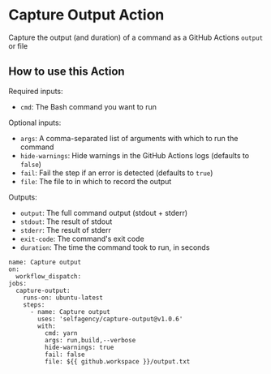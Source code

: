 # Capture Output Action

Capture the output (and duration) of a command as a GitHub Actions `output` or file

## How to use this Action

Required inputs:

- `cmd`: The Bash command you want to run

Optional inputs:

- `args`: A comma-separated list of arguments with which to run the command
- `hide-warnings`: Hide warnings in the GitHub Actions logs (defaults to `false`)
- `fail`: Fail the step if an error is detected (defaults to `true`)
- `file`: The file to in which to record the output

Outputs:

- `output`: The full command output (stdout + stderr)
- `stdout`: The result of stdout
- `stderr`: The result of stderr
- `exit-code`: The command's exit code
- `duration`: The time the command took to run, in seconds

```
name: Capture output
on:
  workflow_dispatch:
jobs:
  capture-output:
    runs-on: ubuntu-latest
    steps:
      - name: Capture output
        uses: 'selfagency/capture-output@v1.0.6'
        with:
          cmd: yarn
          args: run,build,--verbose
          hide-warnings: true
          fail: false
          file: ${{ github.workspace }}/output.txt
```
